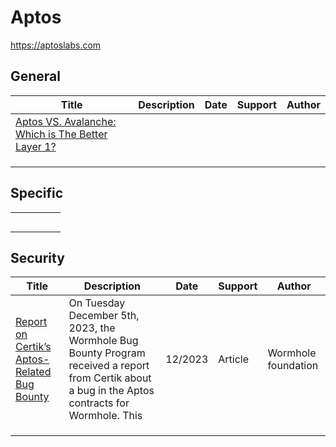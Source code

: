 # Aptos

https://aptoslabs.com

## General

| Title                                                        | Description | Date | Support | Author |
| ------------------------------------------------------------ | ----------- | ---- | ------- | ------ |
| [Aptos VS. Avalanche: Which is The Better Layer 1?](https://cryptoatlas.net/68-aptos-vs-avalanche-which-is-the-better-layer1.html) |             |      |         |        |
|                                                              |             |      |         |        |
|                                                              |             |      |         |        |
|                                                              |             |      |         |        |

## Specific

|      |      |      |      |      |
| ---- | ---- | ---- | ---- | ---- |
|      |      |      |      |      |
|      |      |      |      |      |
|      |      |      |      |      |
|      |      |      |      |      |
|      |      |      |      |      |





## Security

| Title                                                        | Description                                                  | Date    | Support | Author              |
| ------------------------------------------------------------ | ------------------------------------------------------------ | ------- | ------- | ------------------- |
| [Report on Certik’s Aptos-Related Bug Bounty](https://wormhole.foundation/blog/report-on-certiks-aptos-related-bug-bounty-2) | On Tuesday December 5th, 2023, the Wormhole Bug Bounty Program received a report from Certik about a bug in the Aptos contracts for Wormhole.  This | 12/2023 | Article | Wormhole foundation |
|                                                              |                                                              |         |         |                     |
|                                                              |                                                              |         |         |                     |
|                                                              |                                                              |         |         |                     |